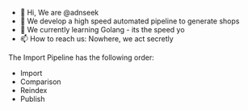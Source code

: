 - 👋 Hi, We are @adnseek
- 👀 We develop a high speed automated pipeline to generate shops
- 🌱 We currently learning Golang - its the speed yo
- 📫 How to reach us: Nowhere, we act secretly


The Import Pipeline has the following order:

- Import
- Comparison
- Reindex
- Publish
